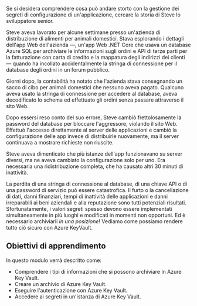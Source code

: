 Se si desidera comprendere cosa può andare storto con la gestione dei segreti di configurazione di un'applicazione, cercare la storia di Steve lo sviluppatore senior.

Steve aveva lavorato per alcune settimane presso un'azienda di distribuzione di alimenti per animali domestici. Stava esplorando i dettagli dell'app Web dell'azienda &mdash;, un'app Web .NET Core che usava un database Azure SQL per archiviare le informazioni sugli ordini e API di terze parti per la fatturazione con carta di credito e la mappatura degli indirizzi dei clienti &mdash; quando ha incollato accidentalmente la stringa di connessione per il database degli ordini in un forum pubblico.

Giorni dopo, la contabilità ha notato che l'azienda stava consegnando un sacco di cibo per animali domestici che nessuno aveva pagato. Qualcuno aveva usato la stringa di connessione per accedere al database, aveva decodificato lo schema ed effettuato gli ordini senza passare attraverso il sito Web.

Dopo essersi reso conto del suo errore, Steve cambiò frettolosamente la password del database per bloccare l'aggressore, violando il sito Web. Effettuò l'accesso direttamente al server delle applicazioni e cambiò la configurazione delle app invece di distribuirle nuovamente, ma il server continuava a mostrare richieste non riuscite.

Steve aveva dimenticato che più istanze dell'app funzionavano su server diversi, ma ne aveva cambiato la configurazione solo per uno. Era necessaria una ridistribuzione completa, che ha causato altri 30 minuti di inattività.

La perdita di una stringa di connessione al database, di una chiave API o di una password di servizio può essere catastrofica. Il furto o la cancellazione di dati, danni finanziari, tempi di inattività delle applicazioni e danni irreparabili ai beni aziendali e alla reputazione sono tutti potenziali risultati. Sfortunatamente, i valori segreti spesso devono essere implementati simultaneamente in più luoghi e modificati in momenti non opportuni. Ed è necessario archiviarli *in una posizione*! Vediamo come possiamo rendere tutto ciò sicuro con Azure KeyVault.

## <a name="learning-objectives"></a>Obiettivi di apprendimento
In questo modulo verrà descritto come:

- Comprendere i tipi di informazioni che si possono archiviare in Azure Key Vault.
- Creare un archivio di Azure Key Vault.
- Eseguire l'autenticazione con Azure Key Vault.
- Accedere ai segreti in un'istanza di Azure Key Vault.